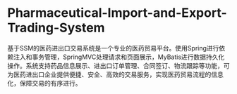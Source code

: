 # Pharmaceutical-Import-and-Export-Trading-System
基于SSM的医药进出口交易系统是一个专业的医药贸易平台。使用Spring进行依赖注入和事务管理，SpringMVC处理请求和页面展示，MyBatis进行数据持久化操作。系统支持药品信息展示、进出口订单管理、合同签订、物流跟踪等功能，可为医药进出口企业提供便捷、安全、高效的交易服务，实现医药贸易流程的信息化，保障交易的有序进行。
